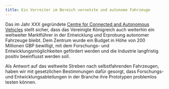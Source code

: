 ```yaml
---
title: Ein Vorreiter im Bereich vernetzte und autonome Fahrzeuge
---
```


Das im Jahr XXX gegründete [Centre for Connected and Autonomous Vehicles](https://www.gov.uk/government/collections/driverless-vehicles-connected-and-autonomous-technologies) stellt sicher, dass das Vereinigte Königreich auch weiterhin ein weltweiter Marktführer in der Entwicklung und Erprobung autonomer Fahrzeuge bleibt. Dem Zentrum wurde ein Budget in Höhe von 200 Millionen GBP bewilligt, mit dem Forschungs- und Entwicklungsmöglichkeiten gefördert werden und die Industrie langfristig positiv beeinflusst werden soll.

Als Antwort auf das weltweite Streben nach selbstfahrenden Fahrzeugen, haben wir mit gesetzlichen Bestimmungen dafür gesorgt, dass Forschungs- und Entwicklungsabteilungen in der Branche ihre Prototypen problemlos testen können.
